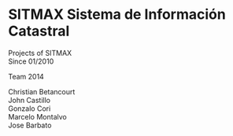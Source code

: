 SITMAX Sistema de Información Catastral
=======================================

Projects of SITMAX<br>
Since 01/2010

Team 2014

Christian Betancourt<br>
John Castillo<br>
Gonzalo Cori<br>
Marcelo Montalvo<br>
Jose Barbato<br>
